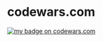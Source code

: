 # codewars.com


[![my badge on codewars.com][badge]](https://www.codewars.com/users/Qitnyatt)

[badge]: https://www.codewars.com/users/Qitnyatt/badges/large
